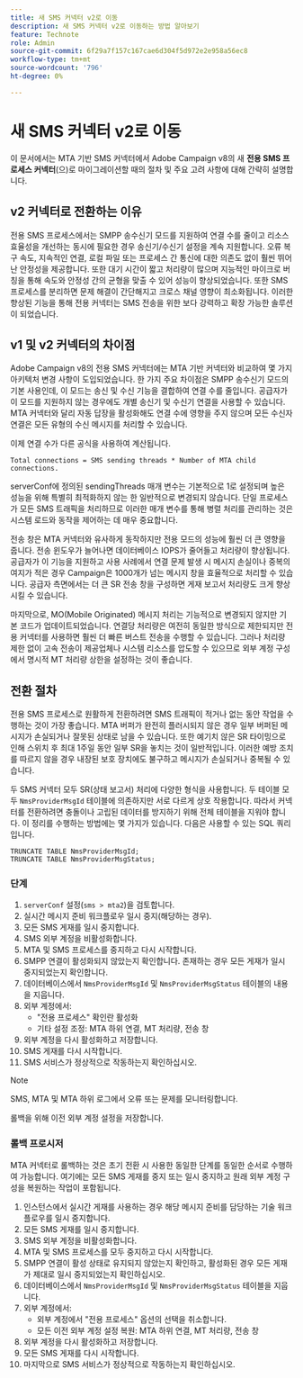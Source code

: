 ```yaml
---
title: 새 SMS 커넥터 v2로 이동
description: 새 SMS 커넥터 v2로 이동하는 방법 알아보기
feature: Technote
role: Admin
source-git-commit: 6f29a7f157c167cae6d304f5d972e2e958a56ec8
workflow-type: tm+mt
source-wordcount: '796'
ht-degree: 0%

---
```


# 새 SMS 커넥터 v2로 이동

이 문서에서는 MTA 기반 SMS 커넥터에서 Adobe Campaign v8의 새 **전용 SMS 프로세스 커넥터**(으)로 마이그레이션할 때의 절차 및 주요 고려 사항에 대해 간략히 설명합니다.

## v2 커넥터로 전환하는 이유

전용 SMS 프로세스에서는 SMPP 송수신기 모드를 지원하여 연결 수를 줄이고 리소스 효율성을 개선하는 동시에 필요한 경우 송신기/수신기 설정을 계속 지원합니다. 오류 복구 속도, 지속적인 연결, 로컬 파일 또는 프로세스 간 통신에 대한 의존도 없이 훨씬 뛰어난 안정성을 제공합니다. 또한 대기 시간이 짧고 처리량이 많으며 지능적인 마이크로 버칭을 통해 속도와 안정성 간의 균형을 맞출 수 있어 성능이 향상되었습니다. 또한 SMS 프로세스를 분리하면 문제 해결이 간단해지고 크로스 채널 영향이 최소화됩니다. 이러한 향상된 기능을 통해 전용 커넥터는 SMS 전송을 위한 보다 강력하고 확장 가능한 솔루션이 되었습니다.

## v1 및 v2 커넥터의 차이점

Adobe Campaign v8의 전용 SMS 커넥터에는 MTA 기반 커넥터와 비교하여 몇 가지 아키텍처 변경 사항이 도입되었습니다. 한 가지 주요 차이점은 SMPP 송수신기 모드의 기본 사용인데, 이 모드는 송신 및 수신 기능을 결합하여 연결 수를 줄입니다. 공급자가 이 모드를 지원하지 않는 경우에도 개별 송신기 및 수신기 연결을 사용할 수 있습니다. MTA 커넥터와 달리 자동 답장을 활성화해도 연결 수에 영향을 주지 않으며 모든 수신자 연결은 모든 유형의 수신 메시지를 처리할 수 있습니다.

이제 연결 수가 다른 공식을 사용하여 계산됩니다.

```
Total connections = SMS sending threads * Number of MTA child connections. 
```

serverConf에 정의된 sendingThreads 매개 변수는 기본적으로 1로 설정되며 높은 성능을 위해 특별히 최적화하지 않는 한 일반적으로 변경되지 않습니다. 단일 프로세스가 모든 SMS 트래픽을 처리하므로 이러한 매개 변수를 통해 병렬 처리를 관리하는 것은 시스템 로드와 동작을 제어하는 데 매우 중요합니다.

전송 창은 MTA 커넥터와 유사하게 동작하지만 전용 모드의 성능에 훨씬 더 큰 영향을 줍니다. 전송 윈도우가 늘어나면 데이터베이스 IOPS가 줄어들고 처리량이 향상됩니다. 공급자가 이 기능을 지원하고 사용 사례에서 연결 문제 발생 시 메시지 손실이나 중복의 여지가 적은 경우 Campaign은 1000개가 넘는 메시지 창을 효율적으로 처리할 수 있습니다. 공급자 측면에서는 더 큰 SR 전송 창을 구성하면 게재 보고서 처리량도 크게 향상시킬 수 있습니다.

마지막으로, MO(Mobile Originated) 메시지 처리는 기능적으로 변경되지 않지만 기본 코드가 업데이트되었습니다. 연결당 처리량은 여전히 동일한 방식으로 제한되지만 전용 커넥터를 사용하면 훨씬 더 빠른 버스트 전송을 수행할 수 있습니다. 그러나 처리량 제한 없이 고속 전송이 제공업체나 시스템 리소스를 압도할 수 있으므로 외부 계정 구성에서 명시적 MT 처리량 상한을 설정하는 것이 좋습니다.

## 전환 절차

전용 SMS 프로세스로 원활하게 전환하려면 SMS 트래픽이 적거나 없는 동안 작업을 수행하는 것이 가장 좋습니다. MTA 버퍼가 완전히 플러시되지 않은 경우 일부 버퍼된 메시지가 손실되거나 잘못된 상태로 남을 수 있습니다. 또한 예기치 않은 SR 타이밍으로 인해 스위치 후 최대 1주일 동안 일부 SR을 놓치는 것이 일반적입니다. 이러한 예방 조치를 따르지 않을 경우 내장된 보호 장치에도 불구하고 메시지가 손실되거나 중복될 수 있습니다.

두 SMS 커넥터 모두 SR(상태 보고서) 처리에 다양한 형식을 사용합니다. 두 테이블 모두 `NmsProviderMsgId` 테이블에 의존하지만 서로 다르게 상호 작용합니다. 따라서 커넥터를 전환하려면 충돌이나 고립된 데이터를 방지하기 위해 전체 테이블을 지워야 합니다. 이 정리를 수행하는 방법에는 몇 가지가 있습니다. 다음은 사용할 수 있는 SQL 쿼리입니다.

```
TRUNCATE TABLE NmsProviderMsgId;
TRUNCATE TABLE NmsProviderMsgStatus;
```

### 단계

1. `serverConf` 설정(`sms > mta2`)을 검토합니다.
1. 실시간 메시지 준비 워크플로우 일시 중지(해당하는 경우).
1. 모든 SMS 게재를 일시 중지합니다.
1. SMS 외부 계정을 비활성화합니다.
1. MTA 및 SMS 프로세스를 중지하고 다시 시작합니다.
1. SMPP 연결이 활성화되지 않았는지 확인합니다. 존재하는 경우 모든 게재가 일시 중지되었는지 확인합니다.
1. 데이터베이스에서 `NmsProviderMsgId` 및 `NmsProviderMsgStatus` 테이블의 내용을 지웁니다.
1. 외부 계정에서:
   * &quot;전용 프로세스&quot; 확인란 활성화
   * 기타 설정 조정: MTA 하위 연결, MT 처리량, 전송 창
1. 외부 계정을 다시 활성화하고 저장합니다.
1. SMS 게재를 다시 시작합니다.
1. SMS 서비스가 정상적으로 작동하는지 확인하십시오.

>[!NOTE]
>
>SMS, MTA 및 MTA 하위 로그에서 오류 또는 문제를 모니터링합니다.
>
>롤백을 위해 이전 외부 계정 설정을 저장합니다.

### 롤백 프로시저

MTA 커넥터로 롤백하는 것은 초기 전환 시 사용한 동일한 단계를 동일한 순서로 수행하여 가능합니다. 여기에는 모든 SMS 게재를 중지 또는 일시 중지하고 원래 외부 계정 구성을 복원하는 작업이 포함됩니다.

1. 인스턴스에서 실시간 게재를 사용하는 경우 해당 메시지 준비를 담당하는 기술 워크플로우를 일시 중지합니다.
1. 모든 SMS 게재를 일시 중지합니다.
1. SMS 외부 계정을 비활성화합니다.
1. MTA 및 SMS 프로세스를 모두 중지하고 다시 시작합니다.
1. SMPP 연결이 활성 상태로 유지되지 않았는지 확인하고, 활성화된 경우 모든 게재가 제대로 일시 중지되었는지 확인하십시오.
1. 데이터베이스에서 `NmsProviderMsgId` 및 `NmsProviderMsgStatus` 테이블을 지웁니다.
1. 외부 계정에서:
   * 외부 계정에서 &quot;전용 프로세스&quot; 옵션의 선택을 취소합니다.
   * 모든 이전 외부 계정 설정 복원: MTA 하위 연결, MT 처리량, 전송 창
1. 외부 계정을 다시 활성화하고 저장합니다.
1. 모든 SMS 게재를 다시 시작합니다.
1. 마지막으로 SMS 서비스가 정상적으로 작동하는지 확인하십시오.
